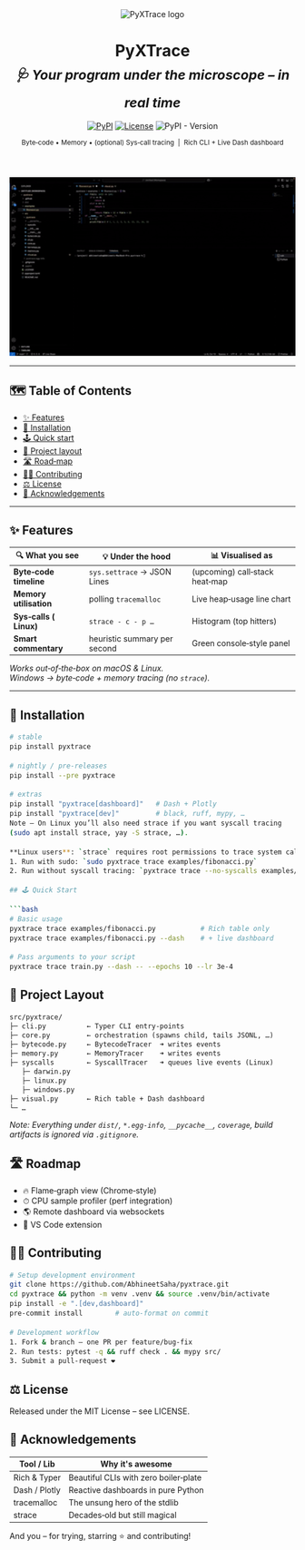 <div align="center">

<!-- Title block -->
<img src="https://raw.githubusercontent.com/AbhineetSaha/pyxtrace/main/docs/logo.svg" alt="PyXTrace logo" width="340"/>

<h1>PyXTrace<br/>
<sub><em>🩺 Your program under the microscope – in real&nbsp;time</em></sub>
</h1>

<!-- Shields.io badges -->
<p>
  <a href="https://pypi.org/project/pyxtrace/"><img src="https://img.shields.io/pypi/v/pyxtrace?style=for-the-badge&logo=python" alt="PyPI"></a>
  <a href="https://github.com/AbhineetSaha/pyxtrace/blob/main/LICENSE"><img src="https://img.shields.io/github/license/AbhineetSaha/pyxtrace?style=for-the-badge" alt="License"></a>
  <img alt="PyPI - Version" src="https://img.shields.io/pypi/v/pyxtrace?pypiBaseUrl=https%3A%2F%2Fpepy.tech%2Fprojects%2Fpyxtrace&style=flat-square">


<sup>Byte‑code • Memory • (optional) Sys‑call tracing &nbsp;|&nbsp; Rich CLI + Live Dash dashboard</sup>

<br/><br/>
<a href="#-quick-start"><img src="./Demo.gif" alt="demo" width="760"></a>
</div>

---

## 🗺️ Table of Contents
- [✨ Features](#-features)
- [🚀 Installation](#-installation)
- [🕹️ Quick start](#-quick-start)
- [📂 Project layout](#-project-layout)
- [🛣️ Road‑map](#️-road-map)
- [👩‍💻 Contributing](#-contributing)
- [⚖️ License](#️-license)
- [🙏 Acknowledgements](#-acknowledgements)

---

## ✨ Features

| 🔍 What you see          | 💡 Under the hood                  | 📊 Visualised as               |
|--------------------------|-----------------------------------|--------------------------------|
| **Byte‑code timeline**   | `sys.settrace` → JSON Lines       | (upcoming) call‑stack heat‑map |
| **Memory utilisation**   | polling `tracemalloc`             | Live heap‑usage line chart     |
| **Sys‑calls ( Linux)**    | `strace - c - p …`                  | Histogram (top hitters)        |
| **Smart commentary**     | heuristic summary per second      | Green console‑style panel      |

*Works out‑of‑the‑box on macOS & Linux.  
Windows → byte‑code + memory tracing (no `strace`).*

---

## 🚀 Installation

```bash
# stable
pip install pyxtrace

# nightly / pre‑releases
pip install --pre pyxtrace

# extras
pip install "pyxtrace[dashboard]"   # Dash + Plotly
pip install "pyxtrace[dev]"         # black, ruff, mypy, …
Note – On Linux you’ll also need strace if you want syscall tracing
(sudo apt install strace, yay -S strace, …).

**Linux users**: `strace` requires root permissions to trace system calls. You have two options:
1. Run with sudo: `sudo pyxtrace trace examples/fibonacci.py`
2. Run without syscall tracing: `pyxtrace trace --no-syscalls examples/fibonacci.py`

## 🕹️ Quick Start

```bash
# Basic usage
pyxtrace trace examples/fibonacci.py           # Rich table only
pyxtrace trace examples/fibonacci.py --dash    # + live dashboard

# Pass arguments to your script
pyxtrace trace train.py --dash -- --epochs 10 --lr 3e-4
```

## 📂 Project Layout

```
src/pyxtrace/
├─ cli.py          ← Typer CLI entry‑points
├─ core.py         ← orchestration (spawns child, tails JSONL, …)
├─ bytecode.py     ← BytecodeTracer  ➜ writes events
├─ memory.py       ← MemoryTracer    ➜ writes events
├─ syscalls        ← SyscallTracer   ➜ queues live events (Linux)
   ├─ darwin.py
   ├─ linux.py
   ├─ windows.py
├─ visual.py       ← Rich table + Dash dashboard
└─ …
```

*Note: Everything under `dist/`, `*.egg-info`, `__pycache__`, `coverage`, build artifacts is ignored via `.gitignore`.*

## 🛣️ Roadmap

- 🔥 Flame‑graph view (Chrome‑style)
- ⏱ CPU sample profiler (perf integration)
- 🌎 Remote dashboard via websockets
- 🧩 VS Code extension

## 👩‍💻 Contributing

```bash
# Setup development environment
git clone https://github.com/AbhineetSaha/pyxtrace.git
cd pyxtrace && python -m venv .venv && source .venv/bin/activate
pip install -e ".[dev,dashboard]"
pre-commit install        # auto-format on commit

# Development workflow
1. Fork & branch – one PR per feature/bug-fix
2. Run tests: pytest -q && ruff check . && mypy src/
3. Submit a pull-request ❤️
```

## ⚖️ License

Released under the MIT License – see LICENSE.

## 🙏 Acknowledgements

| Tool / Lib | Why it's awesome |
|------------|------------------|
| Rich & Typer | Beautiful CLIs with zero boiler‑plate |
| Dash / Plotly | Reactive dashboards in pure Python |
| tracemalloc | The unsung hero of the stdlib |
| strace | Decades‑old but still magical |

And you – for trying, starring ⭐ and contributing!
